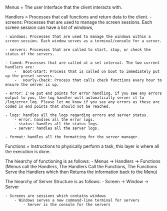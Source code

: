 Menus = The user interface that the client interacts with.

Handlers = Processes that call functions and return data to the client.
    - screens: Processes that are used to manage the screen sessions. Each screen session can have a list of windows,

    - windows: Processes that are used to manage the windows within a screen session. Each window serves as a terminal/console for a server.

    - servers: Processes that are called to start, stop, or check the status of the servers.

    - timed: Processes that are called at a set interval. The two current handlers are:
        -   Boot-Start: Process that is called on boot to immediately put up the preset servers.
        -   Hourly-Check: Process that calls check functions every hour to ensure the server is up.

    - error: I've put end points for error handling, if you see any errors output to you, the log handler will automatically server it to /log/error.log. Please let me know if you see any errors as these are coded in end points that should not be reached.

    - logs: handles all the logs regarding errors and server status.
        - error: handles all the error logs.
        - status: handles all the status logs.
        - server: handles all the server logs.

    - format: handles all the formatting for the server manager.

Functions = Instructions to physically perform a task, this layer is where all the execution is done.

The hiearchy of functioning is as follows:
    - Menus -> Handlers -> Functions
    (Menus call the Handlers, The Handlers Call the Functions, The Functions Serve the Handlers which then Returns the information back to the Menu)

The hiearchy of Server Structure is as follows:
    - Screen -> Window -> Server
    
    - Screens are sessions which contains windows
        - Windows serves a new command-line terminal for servers
            - Server is the console for the servers
```